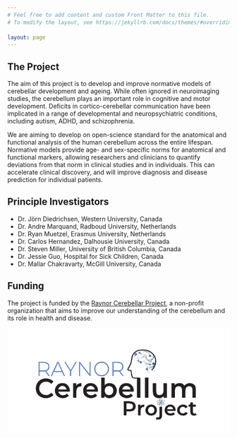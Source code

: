 ```yaml
---
# Feel free to add content and custom Front Matter to this file.
# To modify the layout, see https://jekyllrb.com/docs/themes/#overriding-theme-defaults

layout: page
---
```


## The Project
The aim of this project is to develop and improve normative models of cerebellar development and ageing.
While often ignored in neuroimaging studies, the cerebellum plays an important role in cognitive and motor development. Deficits in cortico-cerebellar communication have been implicated in a range of developmental and neuropsychiatric conditions, including autism, ADHD, and schizophrenia.

We are aiming to develop on open-science standard for the anatomical and functional analysis of the human cerebellum across the entire lifespan. Normative models provide age- and sex-specific norms for anatomical and functional markers, allowing researchers and clinicians to quantify deviations from that norm in clinical studies and in individuals. This can accelerate clinical discovery, and will improve diagnosis and disease prediction for individual patients.

## Principle Investigators
- Dr. Jörn Diedrichsen, Western University, Canada
- Dr. Andre Marquand, Radboud University, Netherlands
- Dr. Ryan Muetzel, Erasmus University, Netherlands
- Dr. Carlos Hernandez, Dalhousie University, Canada
- Dr. Steven Miller, University of British Columbia, Canada
- Dr. Jessie Guo, Hospital for Sick Children, Canada
- Dr. Mallar Chakravarty, McGill University, Canada

## Funding
The project is funded by the [Raynor Cerebellar Project](https://raynorcerebellumproject.org/), a non-profit organization that aims to improve our understanding of the cerebellum and its role in health and disease.

![RCP](/assets/rcp_logo.webp)
